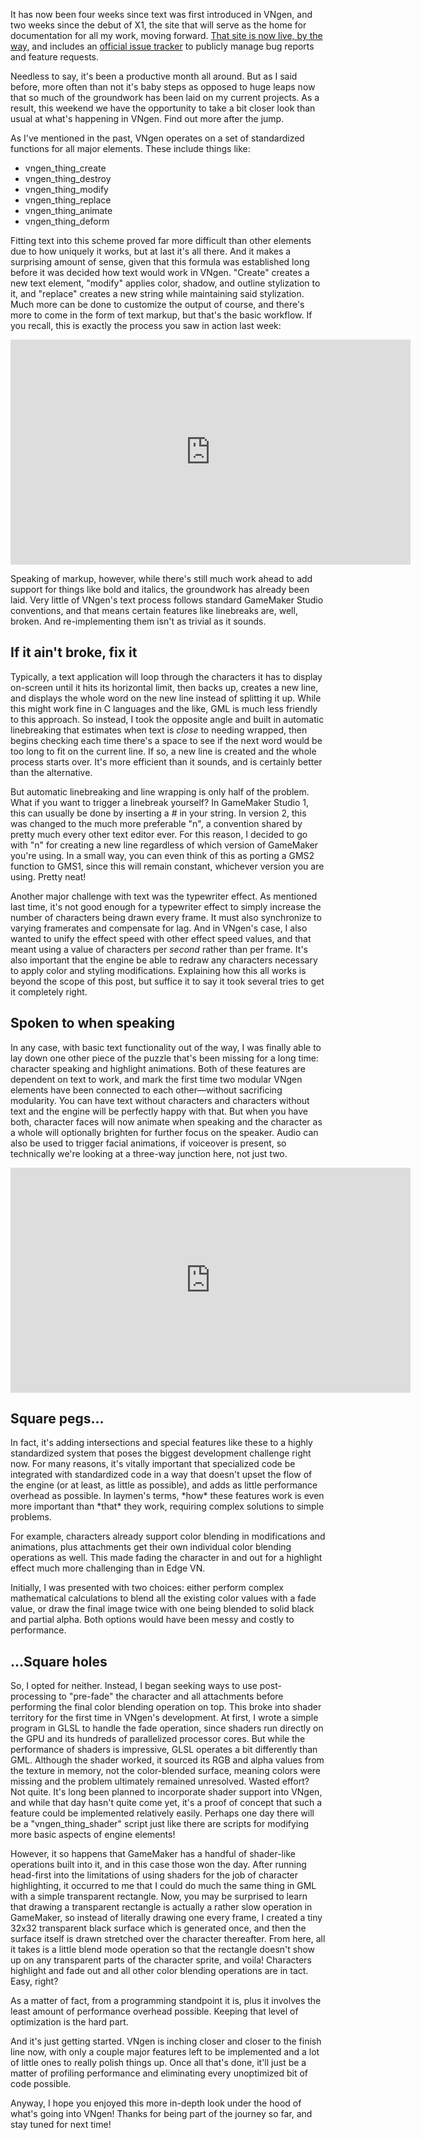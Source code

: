 <!--t Update 13 - Shader Business t-->
<!--tag 2017,archive,dev,thinkboxly,updates tag-->
<!--image /content/images/update-13-shader-business/update-banner-1024x512.jpg image-->
  
It has now been four weeks since text was first introduced in VNgen, and two weeks since the debut of X1, the site that will serve as the home for documentation for all my work, moving forward. [That site is now live, by the way](https://xga.one/), and includes an [official issue tracker](https://xga.one/tracker/) to publicly manage bug reports and feature requests.  
  
Needless to say, it's been a productive month all around. But as I said before, more often than not it's baby steps as opposed to huge leaps now that so much of the groundwork has been laid on my current projects. As a result, this weekend we have the opportunity to take a bit closer look than usual at what's happening in VNgen. Find out more after the jump.  
  
As I've mentioned in the past, VNgen operates on a set of standardized functions for all major elements. These include things like:  
  

- vngen\_thing\_create
- vngen\_thing\_destroy
- vngen\_thing\_modify
- vngen\_thing\_replace
- vngen\_thing\_animate
- vngen\_thing\_deform

  
Fitting text into this scheme proved far more difficult than other elements due to how uniquely it works, but at last it's all there. And it makes a surprising amount of sense, given that this formula was established long before it was decided how text would work in VNgen. "Create" creates a new text element, "modify" applies color, shadow, and outline stylization to it, and "replace" creates a new string while maintaining said stylization. Much more can be done to customize the output of course, and there's more to come in the form of text markup, but that's the basic workflow. If you recall, this is exactly the process you saw in action last week:  
  

<iframe src="https://gfycat.com/ifr/DeafeningPastelApisdorsatalaboriosa" frameborder="0" scrolling="no" allowfullscreen width="640" height="360"></iframe>

  
  
Speaking of markup, however, while there's still much work ahead to add support for things like bold and italics, the groundwork has already been laid. Very little of VNgen's text process follows standard GameMaker Studio conventions, and that means certain features like linebreaks are, well, broken. And re-implementing them isn't as trivial as it sounds.  
  

## If it ain't broke, fix it

Typically, a text application will loop through the characters it has to display on-screen until it hits its horizontal limit, then backs up, creates a new line, and displays the whole word on the new line instead of splitting it up. While this might work fine in C languages and the like, GML is much less friendly to this approach. So instead, I took the opposite angle and built in automatic linebreaking that estimates when text is _close_ to needing wrapped, then begins checking each time there's a space to see if the next word would be too long to fit on the current line. If so, a new line is created and the whole process starts over. It's more efficient than it sounds, and is certainly better than the alternative.  
  
But automatic linebreaking and line wrapping is only half of the problem. What if you want to trigger a linebreak yourself? In GameMaker Studio 1, this can usually be done by inserting a # in your string. In version 2, this was changed to the much more preferable "n", a convention shared by pretty much every other text editor ever. For this reason, I decided to go with "n" for creating a new line regardless of which version of GameMaker you're using. In a small way, you can even think of this as porting a GMS2 function to GMS1, since this will remain constant, whichever version you are using. Pretty neat!  
  
Another major challenge with text was the typewriter effect. As mentioned last time, it's not good enough for a typewriter effect to simply increase the number of characters being drawn every frame. It must also synchronize to varying framerates and compensate for lag. And in VNgen's case, I also wanted to unify the effect speed with other effect speed values, and that meant using a value of characters per _second_ rather than per frame. It's also important that the engine be able to redraw any characters necessary to apply color and styling modifications. Explaining how this all works is beyond the scope of this post, but suffice it to say it took several tries to get it completely right.  
  

## Spoken to when speaking

In any case, with basic text functionality out of the way, I was finally able to lay down one other piece of the puzzle that's been missing for a long time: character speaking and highlight animations. Both of these features are dependent on text to work, and mark the first time two modular VNgen elements have been connected to each other—without sacrificing modularity. You can have text without characters and characters without text and the engine will be perfectly happy with that. But when you have both, character faces will now animate when speaking and the character as a whole will optionally brighten for further focus on the speaker. Audio can also be used to trigger facial animations, if voiceover is present, so technically we're looking at a three-way junction here, not just two.  
  

<iframe src="https://gfycat.com/ifr/SpitefulSpryIbisbill" frameborder="0" scrolling="no" width="640" height="360" allowfullscreen></iframe>

  
  

## Square pegs...

In fact, it's adding intersections and special features like these to a highly standardized system that poses the biggest development challenge right now. For many reasons, it's vitally important that specialized code be integrated with standardized code in a way that doesn't upset the flow of the engine (or at least, as little as possible), and adds as little performance overhead as possible. In laymen's terms, \*how\* these features work is even more important than \*that\* they work, requiring complex solutions to simple problems.  
  
For example, characters already support color blending in modifications and animations, plus attachments get their own individual color blending operations as well. This made fading the character in and out for a highlight effect much more challenging than in Edge VN.  
  
Initially, I was presented with two choices: either perform complex mathematical calculations to blend all the existing color values with a fade value, or draw the final image twice with one being blended to solid black and partial alpha. Both options would have been messy and costly to performance.  
  

## ...Square holes

So, I opted for neither. Instead, I began seeking ways to use post-processing to "pre-fade" the character and all attachments before performing the final color blending operation on top. This broke into shader territory for the first time in VNgen's development. At first, I wrote a simple program in GLSL to handle the fade operation, since shaders run directly on the GPU and its hundreds of parallelized processor cores. But while the performance of shaders is impressive, GLSL operates a bit differently than GML. Although the shader worked, it sourced its RGB and alpha values from the texture in memory, not the color-blended surface, meaning colors were missing and the problem ultimately remained unresolved. Wasted effort? Not quite. It's long been planned to incorporate shader support into VNgen, and while that day hasn't quite come yet, it's a proof of concept that such a feature could be implemented relatively easily. Perhaps one day there will be a "vngen\_thing\_shader" script just like there are scripts for modifying more basic aspects of engine elements!  
  
However, it so happens that GameMaker has a handful of shader-like operations built into it, and in this case those won the day. After running head-first into the limitations of using shaders for the job of character highlighting, it occurred to me that I could do much the same thing in GML with a simple transparent rectangle. Now, you may be surprised to learn that drawing a transparent rectangle is actually a rather slow operation in GameMaker, so instead of literally drawing one every frame, I created a tiny 32x32 transparent black surface which is generated once, and then the surface itself is drawn stretched over the character thereafter. From here, all it takes is a little blend mode operation so that the rectangle doesn't show up on any transparent parts of the character sprite, and voila! Characters highlight and fade out and all other color blending operations are in tact. Easy, right?  
  
As a matter of fact, from a programming standpoint it is, plus it involves the least amount of performance overhead possible. Keeping that level of optimization is the hard part.  
  
And it's just getting started. VNgen is inching closer and closer to the finish line now, with only a couple major features left to be implemented and a lot of little ones to really polish things up. Once all that's done, it'll just be a matter of profiling performance and eliminating every unoptimized bit of code possible.  
  
Anyway, I hope you enjoyed this more in-depth look under the hood of what's going into VNgen! Thanks for being part of the journey so far, and stay tuned for next time!
